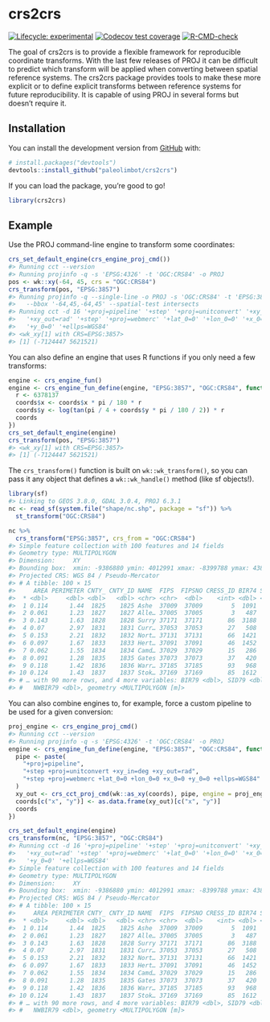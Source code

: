
<!-- README.md is generated from README.Rmd. Please edit that file -->

# crs2crs

<!-- badges: start -->

[![Lifecycle:
experimental](https://img.shields.io/badge/lifecycle-experimental-orange.svg)](https://lifecycle.r-lib.org/articles/stages.html#experimental)
[![Codecov test
coverage](https://codecov.io/gh/paleolimbot/crs2crs/branch/master/graph/badge.svg)](https://codecov.io/gh/paleolimbot/crs2crs?branch=master)
[![R-CMD-check](https://github.com/paleolimbot/crs2crs/workflows/R-CMD-check/badge.svg)](https://github.com/paleolimbot/crs2crs/actions)
<!-- badges: end -->

The goal of crs2crs is to provide a flexible framework for reproducible
coordinate transforms. With the last few releases of PROJ it can be
difficult to predict which transform will be applied when converting
between spatial reference systems. The crs2crs package provides tools to
make these more explicit or to define explicit transforms between
reference systems for future reproducibility. It is capable of using
PROJ in several forms but doesn’t require it.

## Installation

You can install the development version from
[GitHub](https://github.com/) with:

``` r
# install.packages("devtools")
devtools::install_github("paleolimbot/crs2crs")
```

If you can load the package, you’re good to go!

``` r
library(crs2crs)
```

## Example

Use the PROJ command-line engine to transform some coordinates:

``` r
crs_set_default_engine(crs_engine_proj_cmd())
#> Running cct --version
#> Running projinfo -q -s 'EPSG:4326' -t 'OGC:CRS84' -o PROJ
pos <- wk::xy(-64, 45, crs = "OGC:CRS84")
crs_transform(pos, "EPSG:3857")
#> Running projinfo -q --single-line -o PROJ -s 'OGC:CRS84' -t 'EPSG:3857' \
#>   --bbox '-64,45,-64,45' --spatial-test intersects
#> Running cct -d 16 '+proj=pipeline' '+step' '+proj=unitconvert' '+xy_in=deg' \
#>   '+xy_out=rad' '+step' '+proj=webmerc' '+lat_0=0' '+lon_0=0' '+x_0=0' \
#>   '+y_0=0' '+ellps=WGS84'
#> <wk_xy[1] with CRS=EPSG:3857>
#> [1] (-7124447 5621521)
```

You can also define an engine that uses R functions if you only need a
few transforms:

``` r
engine <- crs_engine_fun()
engine <- crs_engine_fun_define(engine, "EPSG:3857", "OGC:CRS84", function(coords) {
  r <- 6378137
  coords$x <- coords$x * pi / 180 * r
  coords$y <- log(tan(pi / 4 + coords$y * pi / 180 / 2)) * r
  coords
})
crs_set_default_engine(engine)
crs_transform(pos, "EPSG:3857")
#> <wk_xy[1] with CRS=EPSG:3857>
#> [1] (-7124447 5621521)
```

The `crs_transform()` function is built on `wk::wk_transform()`, so you
can pass it any object that defines a `wk::wk_handle()` method (like sf
objects!).

``` r
library(sf)
#> Linking to GEOS 3.8.0, GDAL 3.0.4, PROJ 6.3.1
nc <- read_sf(system.file("shape/nc.shp", package = "sf")) %>%
  st_transform("OGC:CRS84")

nc %>% 
  crs_transform("EPSG:3857", crs_from = "OGC:CRS84")
#> Simple feature collection with 100 features and 14 fields
#> Geometry type: MULTIPOLYGON
#> Dimension:     XY
#> Bounding box:  xmin: -9386880 ymin: 4012991 xmax: -8399788 ymax: 4382079
#> Projected CRS: WGS 84 / Pseudo-Mercator
#> # A tibble: 100 × 15
#>     AREA PERIMETER CNTY_ CNTY_ID NAME  FIPS  FIPSNO CRESS_ID BIR74 SID74 NWBIR74
#>  * <dbl>     <dbl> <dbl>   <dbl> <chr> <chr>  <dbl>    <int> <dbl> <dbl>   <dbl>
#>  1 0.114      1.44  1825    1825 Ashe  37009  37009        5  1091     1      10
#>  2 0.061      1.23  1827    1827 Alle… 37005  37005        3   487     0      10
#>  3 0.143      1.63  1828    1828 Surry 37171  37171       86  3188     5     208
#>  4 0.07       2.97  1831    1831 Curr… 37053  37053       27   508     1     123
#>  5 0.153      2.21  1832    1832 Nort… 37131  37131       66  1421     9    1066
#>  6 0.097      1.67  1833    1833 Hert… 37091  37091       46  1452     7     954
#>  7 0.062      1.55  1834    1834 Camd… 37029  37029       15   286     0     115
#>  8 0.091      1.28  1835    1835 Gates 37073  37073       37   420     0     254
#>  9 0.118      1.42  1836    1836 Warr… 37185  37185       93   968     4     748
#> 10 0.124      1.43  1837    1837 Stok… 37169  37169       85  1612     1     160
#> # … with 90 more rows, and 4 more variables: BIR79 <dbl>, SID79 <dbl>,
#> #   NWBIR79 <dbl>, geometry <MULTIPOLYGON [m]>
```

You can also combine engines to, for example, force a custom pipeline to
be used for a given conversion:

``` r
proj_engine <- crs_engine_proj_cmd()
#> Running cct --version
#> Running projinfo -q -s 'EPSG:4326' -t 'OGC:CRS84' -o PROJ
engine <- crs_engine_fun_define(engine, "EPSG:3857", "OGC:CRS84", function(coords) {
  pipe <- paste(
    "+proj=pipeline",
    "+step +proj=unitconvert +xy_in=deg +xy_out=rad",
    "+step +proj=webmerc +lat_0=0 +lon_0=0 +x_0=0 +y_0=0 +ellps=WGS84"
  )
  xy_out <- crs_cct_proj_cmd(wk::as_xy(coords), pipe, engine = proj_engine)
  coords[c("x", "y")] <- as.data.frame(xy_out)[c("x", "y")]
  coords
})

crs_set_default_engine(engine)
crs_transform(nc, "EPSG:3857", "OGC:CRS84")
#> Running cct -d 16 '+proj=pipeline' '+step' '+proj=unitconvert' '+xy_in=deg' \
#>   '+xy_out=rad' '+step' '+proj=webmerc' '+lat_0=0' '+lon_0=0' '+x_0=0' \
#>   '+y_0=0' '+ellps=WGS84'
#> Simple feature collection with 100 features and 14 fields
#> Geometry type: MULTIPOLYGON
#> Dimension:     XY
#> Bounding box:  xmin: -9386880 ymin: 4012991 xmax: -8399788 ymax: 4382079
#> Projected CRS: WGS 84 / Pseudo-Mercator
#> # A tibble: 100 × 15
#>     AREA PERIMETER CNTY_ CNTY_ID NAME  FIPS  FIPSNO CRESS_ID BIR74 SID74 NWBIR74
#>  * <dbl>     <dbl> <dbl>   <dbl> <chr> <chr>  <dbl>    <int> <dbl> <dbl>   <dbl>
#>  1 0.114      1.44  1825    1825 Ashe  37009  37009        5  1091     1      10
#>  2 0.061      1.23  1827    1827 Alle… 37005  37005        3   487     0      10
#>  3 0.143      1.63  1828    1828 Surry 37171  37171       86  3188     5     208
#>  4 0.07       2.97  1831    1831 Curr… 37053  37053       27   508     1     123
#>  5 0.153      2.21  1832    1832 Nort… 37131  37131       66  1421     9    1066
#>  6 0.097      1.67  1833    1833 Hert… 37091  37091       46  1452     7     954
#>  7 0.062      1.55  1834    1834 Camd… 37029  37029       15   286     0     115
#>  8 0.091      1.28  1835    1835 Gates 37073  37073       37   420     0     254
#>  9 0.118      1.42  1836    1836 Warr… 37185  37185       93   968     4     748
#> 10 0.124      1.43  1837    1837 Stok… 37169  37169       85  1612     1     160
#> # … with 90 more rows, and 4 more variables: BIR79 <dbl>, SID79 <dbl>,
#> #   NWBIR79 <dbl>, geometry <MULTIPOLYGON [m]>
```
